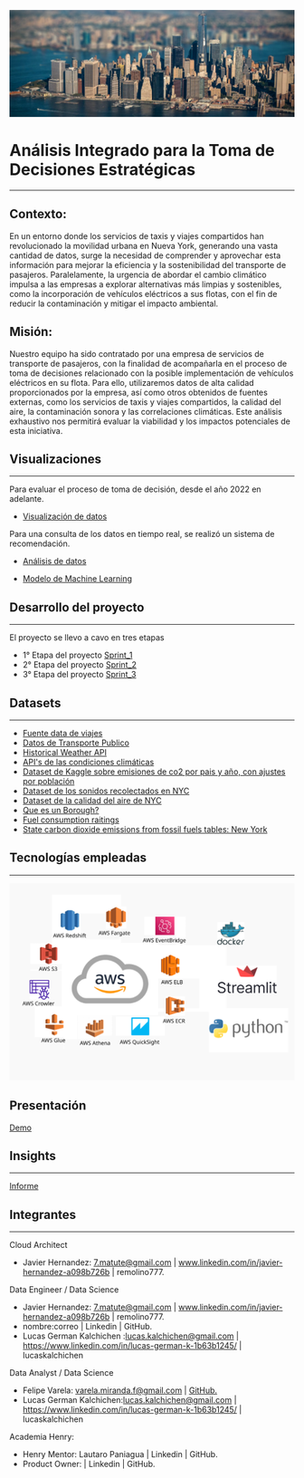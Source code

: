 <p align="center">
<img src="Imagenes/portada.png"   >
</p>



# Análisis Integrado para la Toma de Decisiones Estratégicas
---
## Contexto:
En un entorno donde los servicios de taxis y viajes compartidos han revolucionado la movilidad urbana en Nueva York, generando una vasta cantidad de datos, surge la necesidad de comprender y aprovechar esta información para mejorar la eficiencia y la sostenibilidad del transporte de pasajeros. Paralelamente, la urgencia de abordar el cambio climático impulsa a las empresas a explorar alternativas más limpias y sostenibles, como la incorporación de vehículos eléctricos a sus flotas, con el fin de reducir la contaminación y mitigar el impacto ambiental.

## Misión:
Nuestro equipo ha sido contratado por una empresa de servicios de transporte de pasajeros, con la finalidad de acompañarla en el proceso de toma de decisiones relacionado con la posible implementación de vehículos eléctricos en su flota. Para ello, utilizaremos datos de alta calidad proporcionados por la empresa, así como otros obtenidos de fuentes externas, como los servicios de taxis y viajes compartidos, la calidad del aire, la contaminación sonora y las correlaciones climáticas. Este análisis exhaustivo nos permitirá evaluar la viabilidad y los impactos potenciales de esta iniciativa.

## Visualizaciones
---
Para evaluar el proceso de toma de decisión, desde el año 2022 en adelante.

- [Visualización de datos](https://us-east-1.quicksight.aws.amazon.com/sn/accounts/381492307502/dashboards/b18224c0-471c-4d94-800e-4aee5eac30dd?directory_alias=henry2-2024)




Para una consulta de los datos en tiempo real, se realizó un sistema de recomendación.


- [Análisis de datos]()

- [Modelo de Machine Learning]()


## Desarrollo del proyecto 
--- 
El proyecto se llevo a cavo en tres etapas 
- 1° Etapa del proyecto [Sprint_1](https://github.com/eremohn/huella_de_carbono_en_NYC/tree/main/Sprint_1)
- 2° Etapa del proyecto [Sprint_2](https://github.com/eremohn/huella_de_carbono_en_NYC/tree/main/Sprint_2)
- 3° Etapa del proyecto [Sprint_3](https://github.com/eremohn/huella_de_carbono_en_NYC/tree/main/Sprint_3)  

## Datasets
---
- [Fuente data de viajes](https://www1.nyc.gov/site/tlc/about/tlc-trip-record-data.page)
- [Datos de Transporte Publico](https://developers.google.com/transit?hl=es-419)
- [Historical Weather API](https://open-meteo.com/en/docs/historical-weather-api)
- [API's de las condiciones climáticas](https://api.openweathermap.org/)
- [Dataset de Kaggle sobre emisiones de co2 por pais y año, con ajustes por población](https://www.kaggle.com/datasets/lobosi/c02-emission-by-countrys-grouth-and-population)
- [Dataset de los sonidos recolectados en NYC](https://zenodo.org/record/3966543)
- [Dataset de la calidad del aire de NYC](https://data.cityofnewyork.us/Environment/Air-Quality/c3uy-2p5r)
- [Que es un Borough?](https://en.wikipedia.org/wiki/Boroughs_of_New_York_City)
- [Fuel consumption raitings](https://open.canada.ca/data/en/dataset/98f1a129-f628-4ce4-b24d-6f16bf24dd64#wb-auto-6)
- [State carbon dioxide emissions from fossil fuels tables: New York](https://www.eia.gov/environment/emissions/state/excel/states/new%20york.xlsx)

## Tecnologías empleadas
---

<p align="center">
<img src="Imagenes/tecnologias.png"   >
</p>



## Presentación
[Demo](https://view.genially.com/6642693ba5b3240014a4742d/presentation-hacia-una-movilidad-sostenible)


## Insights
---
[Informe](https://github.com/eremohn/huella_de_carbono_en_NYC/tree/main/Informe)  

## Integrantes 
---

Cloud Architect
- Javier Hernandez: 7.matute@gmail.com | www.linkedin.com/in/javier-hernandez-a098b726b | remolino777.

Data Engineer / Data Science 
 - Javier Hernandez: 7.matute@gmail.com | www.linkedin.com/in/javier-hernandez-a098b726b | remolino777. 
 - nombre:correo | Linkedin | GitHub.
 - Lucas German Kalchichen :lucas.kalchichen@gmail.com  | https://www.linkedin.com/in/lucas-german-k-1b63b1245/ | lucaskalchichen

 Data Analyst / Data Science
 - Felipe Varela: varela.miranda.f@gmail.com | [GitHub.](https://github.com/eremohn)
 - Lucas German Kalchichen:lucas.kalchichen@gmail.com  | https://www.linkedin.com/in/lucas-german-k-1b63b1245/ | lucaskalchichen

 Academia Henry:
 - Henry Mentor:  Lautaro Paniagua | Linkedin | GitHub.
 - Product Owner: | Linkedin | GitHub.
 
